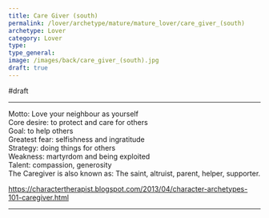 ```yaml
---
title: Care Giver (south)
permalink: /lover/archetype/mature/mature_lover/care_giver_(south)
archetype: Lover
category: Lover
type: 
type_general: 
image: /images/back/care_giver_(south).jpg
draft: true
---
```

#draft   
  
----  
  
Motto: Love your neighbour as yourself  
Core desire: to protect and care for others  
Goal: to help others  
Greatest fear: selfishness and ingratitude  
Strategy: doing things for others  
Weakness: martyrdom and being exploited  
Talent: compassion, generosity  
The Caregiver is also known as: The saint, altruist, parent, helper, supporter.  
  
https://charactertherapist.blogspot.com/2013/04/character-archetypes-101-caregiver.html  
  

---
